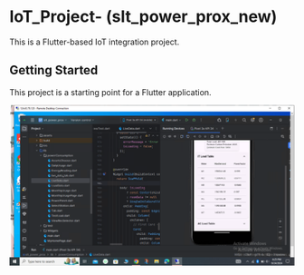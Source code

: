 # IoT_Project- (slt_power_prox_new)

This is a Flutter-based IoT integration project.

## Getting Started

This project is a starting point for a Flutter application.

![image alt](https://github.com/Imeshi-sheshani/IoT_Project-/blob/18b822516cdfc6260d7804dcdaed8eca5507b651/Images/Screenshot%20(146).png)



